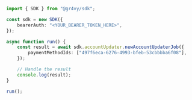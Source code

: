 <!-- Start SDK Example Usage [usage] -->
```typescript
import { SDK } from "@gr4vy/sdk";

const sdk = new SDK({
    bearerAuth: "<YOUR_BEARER_TOKEN_HERE>",
});

async function run() {
    const result = await sdk.accountUpdater.newAccountUpdaterJob({
        paymentMethodIds: ["497f6eca-6276-4993-bfeb-53cbbbba6f08"],
    });

    // Handle the result
    console.log(result);
}

run();

```
<!-- End SDK Example Usage [usage] -->